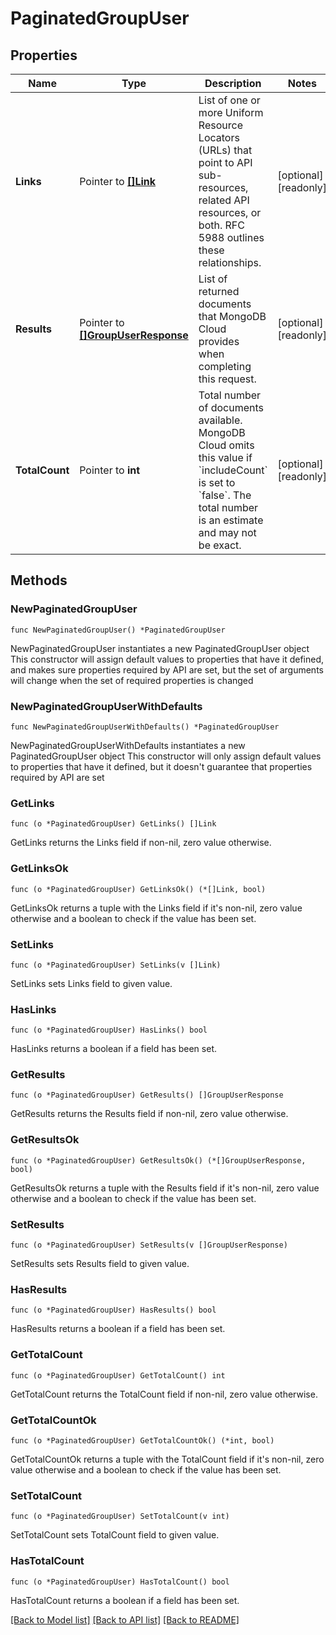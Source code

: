 # PaginatedGroupUser

## Properties

Name | Type | Description | Notes
------------ | ------------- | ------------- | -------------
**Links** | Pointer to [**[]Link**](Link.md) | List of one or more Uniform Resource Locators (URLs) that point to API sub-resources, related API resources, or both. RFC 5988 outlines these relationships. | [optional] [readonly] 
**Results** | Pointer to [**[]GroupUserResponse**](GroupUserResponse.md) | List of returned documents that MongoDB Cloud provides when completing this request. | [optional] [readonly] 
**TotalCount** | Pointer to **int** | Total number of documents available. MongoDB Cloud omits this value if &#x60;includeCount&#x60; is set to &#x60;false&#x60;. The total number is an estimate and may not be exact. | [optional] [readonly] 

## Methods

### NewPaginatedGroupUser

`func NewPaginatedGroupUser() *PaginatedGroupUser`

NewPaginatedGroupUser instantiates a new PaginatedGroupUser object
This constructor will assign default values to properties that have it defined,
and makes sure properties required by API are set, but the set of arguments
will change when the set of required properties is changed

### NewPaginatedGroupUserWithDefaults

`func NewPaginatedGroupUserWithDefaults() *PaginatedGroupUser`

NewPaginatedGroupUserWithDefaults instantiates a new PaginatedGroupUser object
This constructor will only assign default values to properties that have it defined,
but it doesn't guarantee that properties required by API are set

### GetLinks

`func (o *PaginatedGroupUser) GetLinks() []Link`

GetLinks returns the Links field if non-nil, zero value otherwise.

### GetLinksOk

`func (o *PaginatedGroupUser) GetLinksOk() (*[]Link, bool)`

GetLinksOk returns a tuple with the Links field if it's non-nil, zero value otherwise
and a boolean to check if the value has been set.

### SetLinks

`func (o *PaginatedGroupUser) SetLinks(v []Link)`

SetLinks sets Links field to given value.

### HasLinks

`func (o *PaginatedGroupUser) HasLinks() bool`

HasLinks returns a boolean if a field has been set.
### GetResults

`func (o *PaginatedGroupUser) GetResults() []GroupUserResponse`

GetResults returns the Results field if non-nil, zero value otherwise.

### GetResultsOk

`func (o *PaginatedGroupUser) GetResultsOk() (*[]GroupUserResponse, bool)`

GetResultsOk returns a tuple with the Results field if it's non-nil, zero value otherwise
and a boolean to check if the value has been set.

### SetResults

`func (o *PaginatedGroupUser) SetResults(v []GroupUserResponse)`

SetResults sets Results field to given value.

### HasResults

`func (o *PaginatedGroupUser) HasResults() bool`

HasResults returns a boolean if a field has been set.
### GetTotalCount

`func (o *PaginatedGroupUser) GetTotalCount() int`

GetTotalCount returns the TotalCount field if non-nil, zero value otherwise.

### GetTotalCountOk

`func (o *PaginatedGroupUser) GetTotalCountOk() (*int, bool)`

GetTotalCountOk returns a tuple with the TotalCount field if it's non-nil, zero value otherwise
and a boolean to check if the value has been set.

### SetTotalCount

`func (o *PaginatedGroupUser) SetTotalCount(v int)`

SetTotalCount sets TotalCount field to given value.

### HasTotalCount

`func (o *PaginatedGroupUser) HasTotalCount() bool`

HasTotalCount returns a boolean if a field has been set.

[[Back to Model list]](../README.md#documentation-for-models) [[Back to API list]](../README.md#documentation-for-api-endpoints) [[Back to README]](../README.md)


